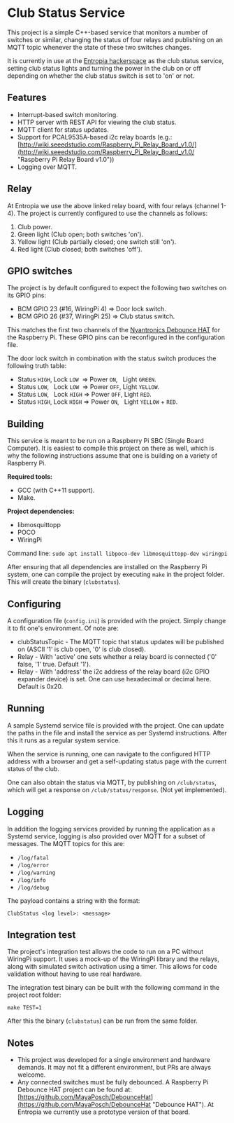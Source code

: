 # Club Status Service #

This project is a simple C++-based service that monitors a number of switches or similar, changing the status of four relays and publishing on an MQTT topic whenever the state of these two switches changes.

It is currently in use at the [Entropia hackerspace](https://entropia.de/Club-Status) as the club status service, setting club status lights and turning the power in the club on or off depending on whether the club status switch is set to 'on' or not.

## Features ##

* Interrupt-based switch monitoring.
* HTTP server with REST API for viewing the club status.
* MQTT client for status updates.
* Support for PCAL9535A-based i2c relay boards (e.g.: [http://wiki.seeedstudio.com/Raspberry_Pi_Relay_Board_v1.0/](http://wiki.seeedstudio.com/Raspberry_Pi_Relay_Board_v1.0/ "Raspberry Pi Relay Board v1.0"))
* Logging over MQTT.

## Relay ##

At Entropia we use the above linked relay board, with four relays (channel 1-4). The project is currently configured to use the channels as follows:

1. Club power.
2. Green light (Club open; both switches 'on').
3. Yellow light (Club partially closed; one switch still 'on').
4. Red light (Club closed; both switches 'off').

## GPIO switches ##

The project is by default configured to expect the following two switches on its GPIO pins:

* BCM GPIO 23 (#16, WiringPi 4) => Door lock switch.
* BCM GPIO 26 (#37, WiringPi 25)   => Club status switch.

This matches the first two channels of the [Nyantronics Debounce HAT](http://www.nyantronics.com/debounce_hat.php "Nyantronics Debounce HAT") for the Raspberry Pi. These GPIO pins can be reconfigured in the configuration file.

The door lock switch in combination with the status switch produces the following truth table:

* Status `HIGH`, Lock `LOW` &nbsp;=> Power `ON`, &nbsp; Light `GREEN`.
* Status `LOW`, &nbsp; Lock `LOW` &nbsp;=> Power `OFF`, Light `YELLOW`.
* Status `LOW`, &nbsp; Lock `HIGH` => Power `OFF`, Light `RED`.
* Status `HIGH`, Lock `HIGH` => Power `ON`, &nbsp; Light `YELLOW` + `RED`.

## Building ##

This service is meant to be run on a Raspberry Pi SBC (Single Board Computer). It is easiest to compile this project on there as well, which is why the following instructions assume that one is building on a variety of Raspberry Pi.

**Required tools:**

* GCC (with C++11 support).
* Make. 

**Project dependencies:**

* libmosquittopp
* POCO
* WiringPi


Command line: `sudo apt install libpoco-dev libmosquittopp-dev wiringpi`


After ensuring that all dependencies are installed on the Raspberry Pi system, one can compile the project by executing `make` in the project folder. This will create the binary (`clubstatus`).

## Configuring ##

A configuration file (`config.ini`) is provided with the project. Simply change it to fit one's environment. Of note are:

* clubStatusTopic - The MQTT topic that status updates will be published on (ASCII '1' is club open, '0' is club closed).
* Relay - With 'active' one sets whether a relay board is connected ('0' false, '1' true. Default '1').
* Relay - With 'address' the i2c address of the relay board (i2c GPIO expander device) is set. One can use hexadecimal or decimal here. Default is 0x20.

## Running ##

A sample Systemd service file is provided with the project. One can update the paths in the file and install the service as per Systemd instructions. After this it runs as a regular system service.

When the service is running, one can navigate to the configured HTTP address with a browser and get a self-updating status page with the current status of the club.

One can also obtain the status via MQTT, by publishing on `/club/status`, which will get a response on `/club/status/response`. (Not yet implemented).

## Logging ##

In addition the logging services provided by running the application as a Systemd service, logging is also provided over MQTT for a subset of messages. The MQTT topics for this are:

* `/log/fatal`
* `/log/error`
* `/log/warning`
* `/log/info`
* `/log/debug`

The payload contains a string with the format:

`ClubStatus <log level>: <message>`


## Integration test ##

The project's integration test allows the code to run on a PC without WiringPi support. It uses a mock-up of the WiringPi library and the relays, along with simulated switch activation using a timer. This allows for code validation without having to use real hardware.

The integration test binary can be built with the following command in the project root folder:

`make TEST=1`

After this the binary (`clubstatus`) can be run from the same folder.


## Notes ##

* This project was developed for a single environment and hardware demands. It may not fit a different environment, but PRs are always welcome.
* Any connected switches must be fully debounced. A Raspberry Pi Debounce HAT project can be found at: [https://github.com/MayaPosch/DebounceHat](https://github.com/MayaPosch/DebounceHat "Debounce HAT"). At Entropia we currently use a prototype version of that board.